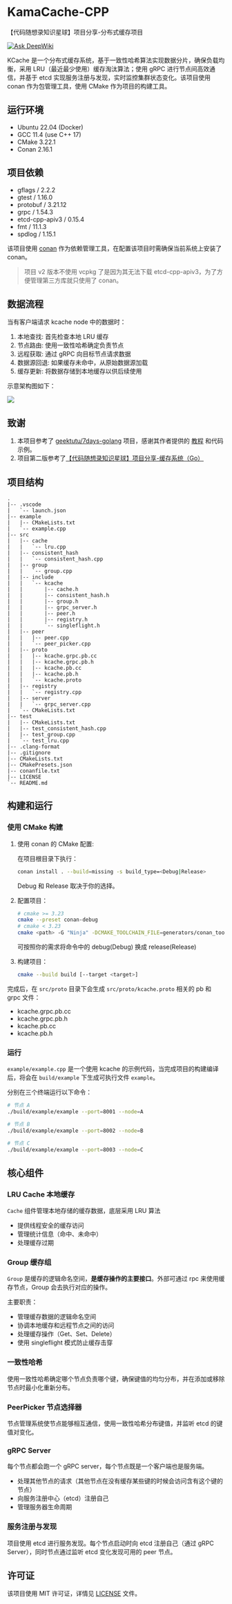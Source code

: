 # KamaCache-CPP

【代码随想录知识星球】项目分享-分布式缓存项目

[![Ask DeepWiki](https://deepwiki.com/badge.svg)](https://deepwiki.com/kerolt/kcache)

KCache 是一个分布式缓存系统，基于一致性哈希算法实现数据分片，确保负载均衡，采用 LRU（最近最少使用）缓存淘汰算法；使用 gRPC 进行节点间高效通信，并基于 etcd 实现服务注册与发现，实时监控集群状态变化。该项目使用 conan 作为包管理工具，使用 CMake 作为项目的构建工具。

## 运行环境

- Ubuntu 22.04 (Docker)
- GCC 11.4 (use C++ 17)
- CMake 3.22.1
- Conan 2.16.1

## 项目依赖

- gflags / 2.2.2
- gtest / 1.16.0
- protobuf / 3.21.12
- grpc / 1.54.3
- etcd-cpp-apiv3 / 0.15.4
- fmt / 11.1.3
- spdlog / 1.15.1

该项目使用 [conan](https://conan.io/) 作为依赖管理工具，在配置该项目时需确保当前系统上安装了 conan。

> 项目 v2 版本不使用 vcpkg 了是因为其无法下载 etcd-cpp-apiv3，为了方便管理第三方库就只使用了 conan。

## 数据流程

当有客户端请求 kcache node 中的数据时：

1. 本地查找: 首先检查本地 LRU 缓存
2. 节点路由: 使用一致性哈希确定负责节点
3. 远程获取: 通过 gRPC 向目标节点请求数据
4. 数据源回退: 如果缓存未命中，从原始数据源加载
5. 缓存更新: 将数据存储到本地缓存以供后续使用

示意架构图如下：

![](https://obsidian-image-oss.oss-cn-shanghai.aliyuncs.com/undefined20250606-144135.png)

## 致谢

1. 本项目参考了 [geektutu/7days-golang](https://github.com/geektutu/7days-golang) 项目，感谢其作者提供的 [教程](https://geektutu.com/post/geecache.html) 和代码示例。
2. 项目第二版参考了[【代码随想录知识星球】项目分享-缓存系统（Go）](https://github.com/youngyangyang04/KamaCache-Go)

## 项目结构

```
.
|-- .vscode
|   `-- launch.json
|-- example
|   |-- CMakeLists.txt
|   `-- example.cpp
|-- src
|   |-- cache
|   |   `-- lru.cpp
|   |-- consistent_hash
|   |   `-- consistent_hash.cpp
|   |-- group
|   |   `-- group.cpp
|   |-- include
|   |   `-- kcache
|   |       |-- cache.h
|   |       |-- consistent_hash.h
|   |       |-- group.h
|   |       |-- grpc_server.h
|   |       |-- peer.h
|   |       |-- registry.h
|   |       `-- singleflight.h
|   |-- peer
|   |   |-- peer.cpp
|   |   `-- peer_picker.cpp
|   |-- proto
|   |   |-- kcache.grpc.pb.cc
|   |   |-- kcache.grpc.pb.h
|   |   |-- kcache.pb.cc
|   |   |-- kcache.pb.h
|   |   `-- kcache.proto
|   |-- registry
|   |   `-- registry.cpp
|   |-- server
|   |   `-- grpc_server.cpp
|   `-- CMakeLists.txt
|-- test
|   |-- CMakeLists.txt
|   |-- test_consistent_hash.cpp
|   |-- test_group.cpp
|   `-- test_lru.cpp
|-- .clang-format
|-- .gitignore
|-- CMakeLists.txt
|-- CMakePresets.json
|-- conanfile.txt
|-- LICENSE
`-- README.md
```

## 构建和运行

### 使用 CMake 构建

1. 使用 conan 的 CMake 配置:

    在项目根目录下执行：

    ```sh
    conan install . --build=missing -s build_type=<Debug|Release>
    ```

    Debug 和 Release 取决于你的选择。

2. 配置项目：

    ```sh
    # cmake >= 3.23 
    cmake --preset conan-debug
    # cmake < 3.23
    cmake <path> -G "Ninja" -DCMAKE_TOOLCHAIN_FILE=generators/conan_toolchain.cmake  -DCMAKE_POLICY_DEFAULT_CMP0091=NEW -DCMAKE_BUILD_TYPE=Debug
    ```

    可按照你的需求将命令中的 debug(Debug) 换成 release(Release)

3. 构建项目：

    ```sh
    cmake --build build [--target <target>]
    ```

完成后，在 `src/proto` 目录下会生成 `src/proto/kcache.proto` 相关的 pb 和 grpc 文件：

- kcache.grpc.pb.cc
- kcache.grpc.pb.h
- kcache.pb.cc
- kcache.pb.h

### 运行

`example/example.cpp` 是一个使用 kcache 的示例代码，当完成项目的构建编译后，将会在 `build/example` 下生成可执行文件 `example`。

分别在三个终端运行以下命令：

```sh
# 节点 A
./build/example/example --port=8001 --node=A
```

```sh
# 节点 B
./build/example/example --port=8002 --node=B
```

```sh
# 节点 C
./build/example/example --port=8003 --node=C
```

## 核心组件

### LRU Cache 本地缓存

`Cache` 组件管理本地存储的缓存数据，底层采用 LRU 算法

- 提供线程安全的缓存访问
- 管理统计信息（命中、未命中）
- 处理缓存过期

### Group 缓存组

`Group` 是缓存的逻辑命名空间，**是缓存操作的主要接口**。外部可通过 rpc 来使用缓存节点，Group 会去执行对应的操作。

主要职责：

- 管理缓存数据的逻辑命名空间
- 协调本地缓存和远程节点之间的访问
- 处理缓存操作（Get、Set、Delete）
- 使用 singleflight 模式防止缓存击穿

### 一致性哈希

使用一致性哈希确定哪个节点负责哪个键，确保键值的均匀分布，并在添加或移除节点时最小化重新分布。

### PeerPicker 节点选择器

节点管理系统使节点能够相互通信，使用一致性哈希分布键值，并监听 etcd 的键值对变化。

### gRPC Server

每个节点都会跑一个 gRPC server，每个节点既是一个客户端也是服务端。

- 处理其他节点的请求（其他节点在没有缓存某些键的时候会访问含有这个键的节点）
- 向服务注册中心（etcd）注册自己
- 管理服务器生命周期

### 服务注册与发现

项目使用 etcd 进行服务发现。每个节点启动时向 etcd 注册自己（通过 gRPC Server），同时节点通过监听 etcd 变化发现可用的 peer 节点。

## 许可证

该项目使用 MIT 许可证，详情见 [LICENSE](LICENSE) 文件。
